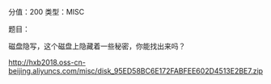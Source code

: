  分值：200 类型：MISC

题目：

磁盘隐写，这个磁盘上隐藏着一些秘密，你能找出来吗？

http://hxb2018.oss-cn-beijing.aliyuncs.com/misc/disk_95ED58BC6E172FABFEE602D4513E2BE7.zip
